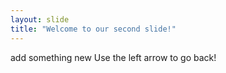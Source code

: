 ```yaml
---
layout: slide
title: "Welcome to our second slide!"
---
```

add something new
Use the left arrow to go back!

